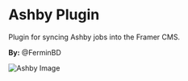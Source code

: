 # Ashby Plugin

Plugin for syncing Ashby jobs into the Framer CMS.

**By:** @FerminBD

![Ashby Image](../../assets/hero.png)

